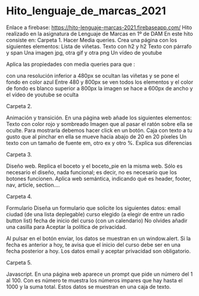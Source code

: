 # Hito_lenguaje_de_marcas_2021
Enlace a firebase: https://hito-lenguaje-marcas-2021.firebaseapp.com/
Hito realizado en la asignatura de Lenguaje de Marcas en 1º de DAM
En este hito consiste en: 
Carpeta 1.
Hacer Media queries.
Crea una página con los siguientes elementos:
Lista de viñetas.
Texto con h2 y h2
Texto con párrafo y span
Una imagen jpg, otra gif y otra png
Un vídeo de youtube

Aplica las propiedades con media queries para que :

con una resolución inferior a 480px se ocultan las viñetas y se pone el fondo en color azul
Entre 480 y 800px se ven todos los elementos y el color de fondo es blanco
superior a 800px la imagen se hace a 600px de ancho y el vídeo de youtube se oculta


Carpeta 2. 

Animación y transición.
En una página web añade los siguientes elementos:
Texto con color rojo y sombreado
Imagen que al pasar el ratón sobre ella se oculte. Para mostrarla debemos hacer click en un botón.
Caja con texto a tu gusto que al pinchar en ella se mueve hacia abajo de 20 en 20 píxeles
Un texto con un tamaño de fuente em, otro ex y otro %. Explica sus diferencias



Carpeta 3. 

Diseño web.
Replica el boceto y el boceto_pie en la misma web.
Sólo es necesario el diseño, nada funcional; es decir, no es necesario que los botones funcionen.
Aplica web semántica, indicando qué es header, footer, nav, article, section....


Carpeta 4.

Formulario
Diseña un formulario que solicite los siguientes datos:
email
ciudad (de una lista deplegable)
curso elegido (a elegir de entre un radio button list)
fecha de inicio del curso (con un calendario)
No olvides añadir una casilla para Aceptar la política de privacidad.


Al pulsar en el botón enviar, los datos se muestran en un window.alert.
Si la fecha es anterior a hoy, te avisa que el inicio del curso debe ser en una fecha posterior a hoy.
Los datos email y aceptar privacidad son obligatorio.


Carpeta 5.

Javascript.
En una página web aparece un prompt que pide un número del 1 al 100.
Con es número te muestra los números impares que hay hasta el 1000 y la suma total.
Estos datos se muestran en una caja de texto.

